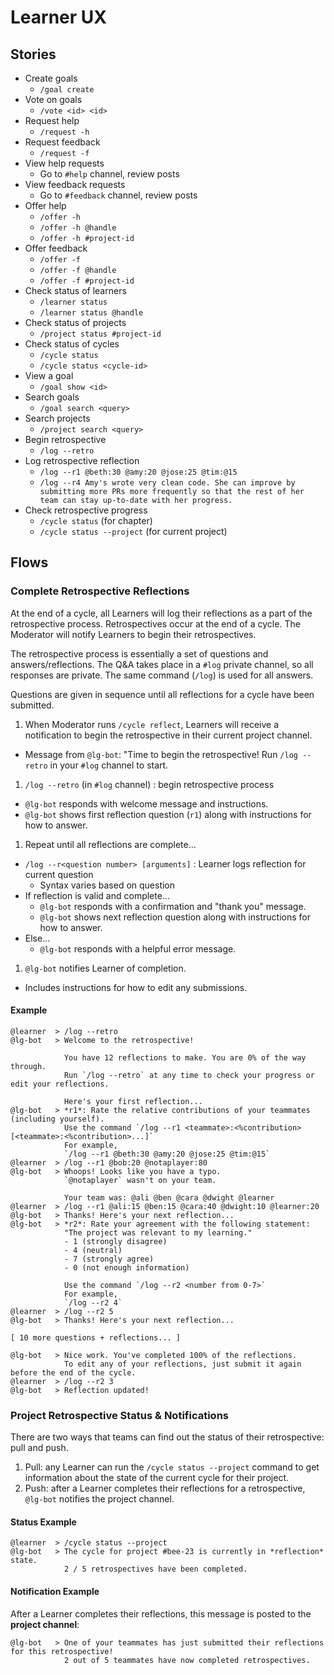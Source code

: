 # Learner UX

## Stories

- Create goals
  - `/goal create`
- Vote on goals
  - `/vote <id> <id>`
- Request help
  - `/request -h`
- Request feedback
  - `/request -f`
- View help requests
  - Go to `#help` channel, review posts
- View feedback requests
  - Go to `#feedback` channel, review posts
- Offer help
  - `/offer -h`
  - `/offer -h @handle`
  - `/offer -h #project-id`
- Offer feedback
  - `/offer -f`
  - `/offer -f @handle`
  - `/offer -f #project-id`
- Check status of learners
  - `/learner status`
  - `/learner status @handle`
- Check status of projects
  - `/project status #project-id`
- Check status of cycles
  - `/cycle status`
  - `/cycle status <cycle-id>`
- View a goal
  - `/goal show <id>`
- Search goals
  - `/goal search <query>`
- Search projects
  - `/project search <query>`
- Begin retrospective
  - `/log --retro`
- Log retrospective reflection
  - `/log --r1 @beth:30 @amy:20 @jose:25 @tim:@15`
  - `/log --r4 Amy's wrote very clean code. She can improve by submitting more PRs more frequently so that the rest of her team can stay up-to-date with her progress.`
- Check retrospective progress
  - `/cycle status` (for chapter)
  - `/cycle status --project` (for current project)

## Flows

### Complete Retrospective Reflections

At the end of a cycle, all Learners will log their reflections as a part of the retrospective process. Retrospectives occur at the end of a cycle. The Moderator will notify Learners to begin their retrospectives.

The retrospective process is essentially a set of questions and answers/reflections. The Q&A takes place in a `#log` private channel, so all responses are private. The same command (`/log`) is used for all answers.

Questions are given in sequence until all reflections for a cycle have been submitted.

1. When Moderator runs `/cycle reflect`, Learners will receive a notification to begin the retrospective in their current project channel.
  - Message from `@lg-bot`: "Time to begin the retrospective! Run `/log --retro` in your `#log` channel to start.
1. `/log --retro` (in `#log` channel) : begin retrospective process
  - `@lg-bot` responds with welcome message and instructions.
  - `@lg-bot` shows first reflection question (`r1`) along with instructions for how to answer.
1. Repeat until all reflections are complete...
  - `/log --r<question number> [arguments]` : Learner logs reflection for current question
    - Syntax varies based on question
  - If reflection is valid and complete...
    - `@lg-bot` responds with a confirmation and "thank you" message.
    - `@lg-bot` shows next reflection question along with instructions for how to answer.
  - Else...
    - `@lg-bot` responds with a helpful error message.
1. `@lg-bot` notifies Learner of completion.
  - Includes instructions for how to edit any submissions.

#### Example

```
@learner  > /log --retro
@lg-bot   > Welcome to the retrospective!

            You have 12 reflections to make. You are 0% of the way through.
            Run `/log --retro` at any time to check your progress or edit your reflections.

            Here's your first reflection...
@lg-bot   > *r1*: Rate the relative contributions of your teammates (including yourself).
            Use the command `/log --r1 <teammate>:<%contribution> [<teammate>:<%contribution>...]`
            For example,
            `/log --r1 @beth:30 @amy:20 @jose:25 @tim:@15`
@learner  > /log --r1 @bob:20 @notaplayer:80
@lg-bot   > Whoops! Looks like you have a typo.
            `@notaplayer` wasn't on your team.

            Your team was: @ali @ben @cara @dwight @learner
@learner  > /log --r1 @ali:15 @ben:15 @cara:40 @dwight:10 @learner:20
@lg-bot   > Thanks! Here's your next reflection...
@lg-bot   > *r2*: Rate your agreement with the following statement:
            "The project was relevant to my learning."
            - 1 (strongly disagree)
            - 4 (neutral)
            - 7 (strongly agree)
            - 0 (not enough information)

            Use the command `/log --r2 <number from 0-7>`
            For example,
            `/log --r2 4`
@learner  > /log --r2 5
@lg-bot   > Thanks! Here's your next reflection...

[ 10 more questions + reflections... ]

@lg-bot   > Nice work. You've completed 100% of the reflections.
            To edit any of your reflections, just submit it again before the end of the cycle.
@learner  > /log --r2 3
@lg-bot   > Reflection updated!
```

### Project Retrospective Status & Notifications

There are two ways that teams can find out the status of their retrospective: pull and push.

1. Pull: any Learner can run the `/cycle status --project` command to get information about the state of the current cycle for their project.
1. Push: after a Learner completes their reflections for a retrospective, `@lg-bot` notifies the project channel.

#### Status Example

```
@learner  > /cycle status --project
@lg-bot   > The cycle for project #bee-23 is currently in *reflection* state.
            2 / 5 retrospectives have been completed.
```

#### Notification Example

After a Learner completes their reflections, this message is posted to the **project channel**:

```
@lg-bot   > One of your teammates has just submitted their reflections for this retrospective!
            2 out of 5 teammates have now completed retrospectives.
```
